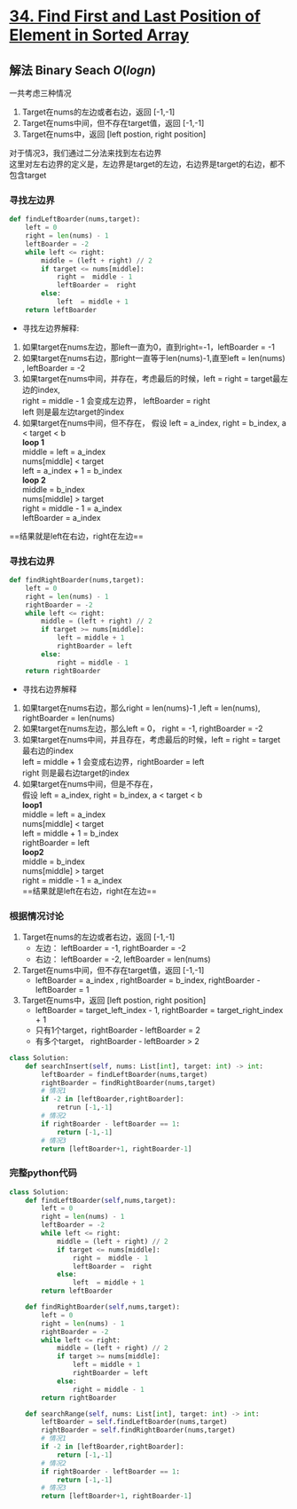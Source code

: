 # [34. Find First and Last Position of Element in Sorted Array](https://leetcode.com/problems/find-first-and-last-position-of-element-in-sorted-array/)

## 解法 Binary Seach $O(logn)$

一共考虑三种情况

1. Target在nums的左边或者右边，返回 [-1,-1]
2. Target在nums中间，但不存在target值，返回 [-1,-1]
3. Target在nums中，返回 [left postion, right position]

对于情况3，我们通过二分法来找到左右边界  
这里对左右边界的定义是，左边界是target的左边，右边界是target的右边，都不包含target  

### 寻找左边界

```python
def findLeftBoarder(nums,target):
    left = 0
    right = len(nums) - 1 
    leftBoarder = -2
    while left <= right:
        middle = (left + right) // 2
        if target <= nums[middle]:
            right =  middle - 1
            leftBoarder =  right
        else:
            left  = middle + 1
    return leftBoarder
```

- 寻找左边界解释:

1. 如果target在nums左边，那left一直为0，直到right=-1，leftBoarder = -1
2. 如果target在nums右边，那right一直等于len(nums)-1,直至left = len(nums) , leftBoarder = -2
3. 如果target在nums中间，并存在，考虑最后的时候，left = right = target最左边的index,  
    right = middle - 1 会变成左边界，  leftBoarder = right  
    left 则是最左边target的index  
4. 如果target在nums中间，但不存在，
    假设 left = a_index, right = b_index,  a < target < b  
    **loop 1**  
    middle = left = a_index  
    nums[middle] < target  
    left  = a_index + 1 = b_index  
    **loop 2**  
    middle = b_index  
    nums[middle] > target  
    right = middle - 1 = a_index  
    leftBoarder = a_index  

==结果就是left在右边，right在左边==

### 寻找右边界

```python
def findRightBoarder(nums,target):
    left = 0
    right = len(nums) - 1
    rightBoarder = -2
    while left <= right: 
        middle = (left + right) // 2
        if target >= nums[middle]:
            left = middle + 1
            rightBoarder = left
        else:
            right = middle - 1
    return rightBoarder
```

- 寻找右边界解释

1. 如果target在nums右边，那么right = len(nums)-1 ,left = len(nums), rightBoarder = len(nums)
2. 如果target在nums左边，那么left = 0， right =  -1, rightBoarder = -2
3. 如果target在nums中间，并且存在，考虑最后的时候，left =  right = target 最右边的index  
    left = middle + 1 会变成右边界，rightBoarder = left  
    right 则是最右边target的index  
4. 如果target在nums中间，但是不存在，  
    假设 left = a_index, right = b_index,  a < target < b  
    **loop1**  
    middle =  left = a_index  
    nums[middle] < target  
    left = middle + 1 = b_index  
    rightBoarder = left  
    **loop2**  
    middle = b_index  
    nums[middle] > target  
    right = middle - 1 = a_index  
    ==结果就是left在右边，right在左边==  

### 根据情况讨论

1. Target在nums的左边或者右边，返回 [-1,-1]
    - 左边： leftBoarder = -1, rightBoarder = -2
    - 右边： leftBoarder = -2, leftBoarder = len(nums)
2. Target在nums中间，但不存在target值，返回 [-1,-1]
    - leftBoarder = a_index , rightBoarder = b_index, rightBoarder - leftBoarder = 1
3. Target在nums中，返回 [left postion, right position]
    - leftBoarder = target_left_index - 1, rightBoarder = target_right_index + 1
    - 只有1个target，rightBoarder - leftBoarder = 2
    - 有多个target， rightBoarder - leftBoarder > 2

```python
class Solution:
    def searchInsert(self, nums: List[int], target: int) -> int:
        leftBoarder = findLeftBoarder(nums,target)
        rightBoarder = findRightBoarder(nums,target)
        # 情况1 
        if -2 in [leftBoarder,rightBoarder]:
            retrun [-1,-1]
        # 情况2 
        if rightBoarder - leftBoarder == 1:
            return [-1,-1]
        # 情况3 
        return [leftBoarder+1, rightBoarder-1]
```

### 完整python代码

```python
class Solution:
    def findLeftBoarder(self,nums,target):
        left = 0
        right = len(nums) - 1 
        leftBoarder = -2
        while left <= right:
            middle = (left + right) // 2
            if target <= nums[middle]:
                right =  middle - 1
                leftBoarder =  right
            else:
                left  = middle + 1
        return leftBoarder

    def findRightBoarder(self,nums,target):
        left = 0
        right = len(nums) - 1
        rightBoarder = -2
        while left <= right: 
            middle = (left + right) // 2
            if target >= nums[middle]:
                left = middle + 1
                rightBoarder = left
            else:
                right = middle - 1
        return rightBoarder

    def searchRange(self, nums: List[int], target: int) -> int:
        leftBoarder = self.findLeftBoarder(nums,target)
        rightBoarder = self.findRightBoarder(nums,target)
        # 情况1 
        if -2 in [leftBoarder,rightBoarder]:
            return [-1,-1]
        # 情况2 
        if rightBoarder - leftBoarder == 1:
            return [-1,-1]
        # 情况3 
        return [leftBoarder+1, rightBoarder-1]
```
